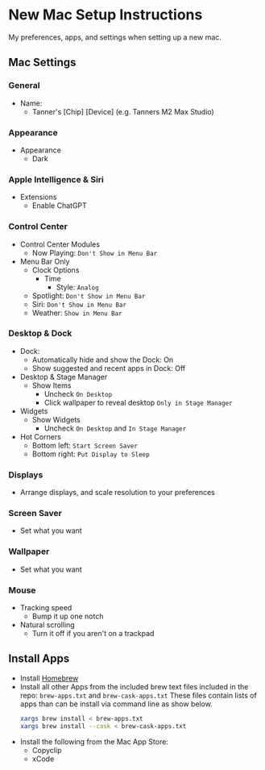 
# New Mac Setup Instructions

My preferences, apps, and settings when setting up a new mac.


## Mac Settings

### General
- Name:
    - Tanner's [Chip] [Device] (e.g. Tanners M2 Max Studio)

### Appearance
- Appearance
    - Dark

### Apple Intelligence & Siri
- Extensions
    - Enable ChatGPT

### Control Center
- Control Center Modules
    - Now Playing: `Don't Show in Menu Bar`
- Menu Bar Only
    - Clock Options
        - Time
            - Style: `Analog`
    - Spotlight: `Don't Show in Menu Bar`
    - Siri: `Don't Show in Menu Bar`
    - Weather: `Show in Menu Bar`

### Desktop & Dock
- Dock:
    - Automatically hide and show the Dock: On
    - Show suggested and recent apps in Dock: Off
- Desktop & Stage Manager
    - Show Items
        - Uncheck `On Desktop`
        - Click wallpaper to reveal desktop `Only in Stage Manager`
- Widgets
    - Show Widgets
        - Uncheck `On Desktop` and `In Stage Manager`
- Hot Corners
    - Bottom left: `Start Screen Saver`
    - Bottom right: `Put Display to Sleep`

### Displays
- Arrange displays, and scale resolution to your preferences

### Screen Saver
- Set what you want

### Wallpaper
- Set what you want

### Mouse
- Tracking speed
    - Bump it up one notch
- Natural scrolling
    - Turn it off if you aren't on a trackpad
## Install Apps

- Install [Homebrew](https://brew.sh)
- Install all other Apps from the included brew text files included in the repo: `brew-apps.txt` and `brew-cask-apps.txt` These files contain lists of apps than can be install via command line as show below.
    ```bash
    xargs brew install < brew-apps.txt
    xargs brew install --cask < brew-cask-apps.txt
    ```
- Install the following from the Mac App Store:
    - Copyclip
    - xCode

    
